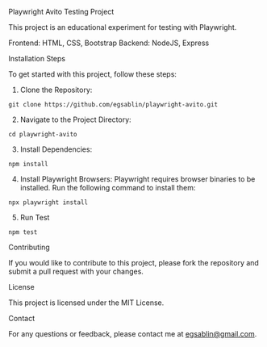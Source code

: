 Playwright Avito Testing Project

This project is an educational experiment for testing with Playwright.

Frontend: HTML, CSS, Bootstrap
Backend: NodeJS, Express

Installation Steps

To get started with this project, follow these steps:

  1. Clone the Repository:

    git clone https://github.com/egsablin/playwright-avito.git

  2.	Navigate to the Project Directory:

    cd playwright-avito

  3. Install Dependencies:

    npm install

  4. Install Playwright Browsers:
     Playwright requires browser binaries to be installed. Run the following command to install them:

    npx playwright install
  
  5. Run Test

    npm test

Contributing

If you would like to contribute to this project, please fork the repository and submit a pull request with your changes.

License

This project is licensed under the MIT License.

Contact

For any questions or feedback, please contact me at egsablin@gmail.com.
